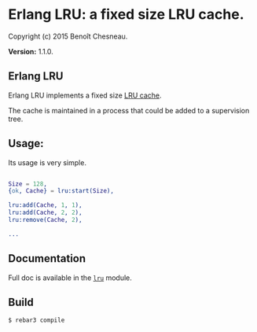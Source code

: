 

# Erlang LRU: a fixed size LRU cache. #

Copyright (c) 2015 Benoît Chesneau.

__Version:__ 1.1.0.

## Erlang LRU

Erlang LRU implements a fixed size [LRU cache]((https://en.wikipedia.org/wiki/Cache_algorithms#LRU)).

The cache is maintained in a process that could be added to a supervision
tree.

Usage:
------

Its usage is very simple.

```erlang

Size = 128,
{ok, Cache} = lru:start(Size),

lru:add(Cache, 1, 1),
lru:add(Cache, 2, 2),
lru:remove(Cache, 2),

...
```

## Documentation

Full doc is available in the [`lru`](lru.md) module.

## Build

```
$ rebar3 compile
```

